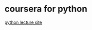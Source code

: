 # coursera for python

[python lecture site](https://www.coursera.org/specializations/python "python")  
